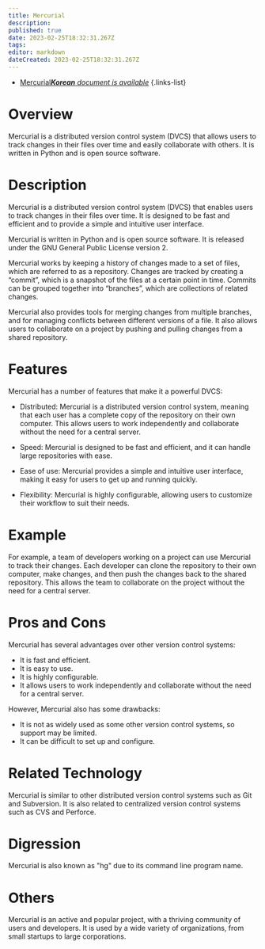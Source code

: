 ```yaml
---
title: Mercurial
description: 
published: true
date: 2023-02-25T18:32:31.267Z
tags: 
editor: markdown
dateCreated: 2023-02-25T18:32:31.267Z
---
```


- [Mercurial***Korean** document is available*](/ko/Knowledge-base/Dictionary/mercurial)
{.links-list}


# Overview
Mercurial is a distributed version control system (DVCS) that allows users to track changes in their files over time and easily collaborate with others. It is written in Python and is open source software.

# Description
Mercurial is a distributed version control system (DVCS) that enables users to track changes in their files over time. It is designed to be fast and efficient and to provide a simple and intuitive user interface.

Mercurial is written in Python and is open source software. It is released under the GNU General Public License version 2.

Mercurial works by keeping a history of changes made to a set of files, which are referred to as a repository. Changes are tracked by creating a “commit”, which is a snapshot of the files at a certain point in time. Commits can be grouped together into “branches”, which are collections of related changes.

Mercurial also provides tools for merging changes from multiple branches, and for managing conflicts between different versions of a file. It also allows users to collaborate on a project by pushing and pulling changes from a shared repository.

# Features
Mercurial has a number of features that make it a powerful DVCS:

- Distributed: Mercurial is a distributed version control system, meaning that each user has a complete copy of the repository on their own computer. This allows users to work independently and collaborate without the need for a central server.

- Speed: Mercurial is designed to be fast and efficient, and it can handle large repositories with ease.

- Ease of use: Mercurial provides a simple and intuitive user interface, making it easy for users to get up and running quickly.

- Flexibility: Mercurial is highly configurable, allowing users to customize their workflow to suit their needs.

# Example
For example, a team of developers working on a project can use Mercurial to track their changes. Each developer can clone the repository to their own computer, make changes, and then push the changes back to the shared repository. This allows the team to collaborate on the project without the need for a central server.

# Pros and Cons
Mercurial has several advantages over other version control systems:

- It is fast and efficient.
- It is easy to use.
- It is highly configurable.
- It allows users to work independently and collaborate without the need for a central server.

However, Mercurial also has some drawbacks:

- It is not as widely used as some other version control systems, so support may be limited.
- It can be difficult to set up and configure.

# Related Technology
Mercurial is similar to other distributed version control systems such as Git and Subversion. It is also related to centralized version control systems such as CVS and Perforce.

# Digression
Mercurial is also known as "hg" due to its command line program name.

# Others
Mercurial is an active and popular project, with a thriving community of users and developers. It is used by a wide variety of organizations, from small startups to large corporations.